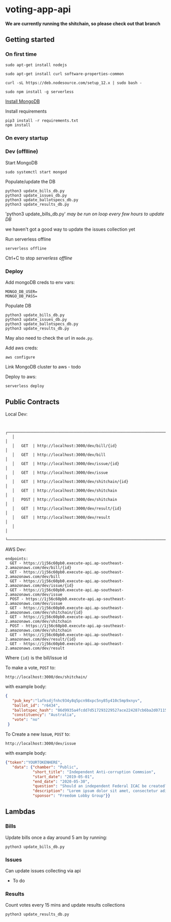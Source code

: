 # voting-app-api

**We are currently running the shitchain, so please check out that branch**

## Getting started

### On first time

```
sudo apt-get install nodejs

sudo apt-get install curl software-properties-common

curl -sL https://deb.nodesource.com/setup_12.x | sudo bash -

sudo npm install -g serverless
```

[Install MongoDB](https://docs.mongodb.com/manual/tutorial/install-mongodb-on-debian/#install-mongodb-community-edition)

Install requirements

```
pip3 install -r requirements.txt
npm install
```

### On every startup

### Dev (offlline)

Start MongoDB

```
sudo systemctl start mongod
```

Populate/update the DB

```
python3 update_bills_db.py
python3 update_issues_db.py
python3 update_ballotspecs_db.py
python3 update_results_db.py
```

'python3 update_bills_db.py' _may be run on loop every few hours to update DB_

we haven't got a good way to update the issues collection yet

Run serverless offline

```
serverless offline
```

Ctrl+C to stop _serverless offline_

### Deploy

Add mongoDB creds to env vars:

```
MONGO_DB_USER=
MONGO_DB_PASS=
```

Populate DB

```
python3 update_bills_db.py
python3 update_issues_db.py
python3 update_ballotspecs_db.py
python3 update_results_db.py
```

May also need to check the url in `mode.py`.

Add aws creds:

```
aws configure
```

Link MongoDB cluster to aws - todo

Deploy to aws:

```
serverless deploy
```

## Public Contracts

Local Dev:

```

   ┌──────────────────────────────────────────────────────────────────────────────┐
   │                                                                              │
   │   GET  | http://localhost:3000/dev/bill/{id}                                 │
   │   GET  | http://localhost:3000/dev/bill                                      │
   │   GET  | http://localhost:3000/dev/issue/{id}                                │
   │   GET  | http://localhost:3000/dev/issue                                     │
   │   GET  | http://localhost:3000/dev/shitchain/{id}                            │
   │   GET  | http://localhost:3000/dev/shitchain                                 │
   │   POST | http://localhost:3000/dev/shitchain                                 │
   │   GET  | http://localhost:3000/dev/result/{id}                               │
   │   GET  | http://localhost:3000/dev/result                                    │
   │                                                                              │
   └──────────────────────────────────────────────────────────────────────────────┘
```

AWS Dev:

```
endpoints:
  GET - https://1j56c60pb0.execute-api.ap-southeast-2.amazonaws.com/dev/bill/{id}
  GET - https://1j56c60pb0.execute-api.ap-southeast-2.amazonaws.com/dev/bill
  GET - https://1j56c60pb0.execute-api.ap-southeast-2.amazonaws.com/dev/issue/{id}
  GET - https://1j56c60pb0.execute-api.ap-southeast-2.amazonaws.com/dev/issue
  POST - https://1j56c60pb0.execute-api.ap-southeast-2.amazonaws.com/dev/issue
  GET - https://1j56c60pb0.execute-api.ap-southeast-2.amazonaws.com/dev/shitchain/{id}
  GET - https://1j56c60pb0.execute-api.ap-southeast-2.amazonaws.com/dev/shitchain
  POST - https://1j56c60pb0.execute-api.ap-southeast-2.amazonaws.com/dev/shitchain
  GET - https://1j56c60pb0.execute-api.ap-southeast-2.amazonaws.com/dev/result/{id}
  GET - https://1j56c60pb0.execute-api.ap-southeast-2.amazonaws.com/dev/result
```

Where `{id}` is the bill/issue id

To make a vote, `POST` to:

```
http://localhost:3000/dev/shitchain/
```

with example body:

```json
{
   "pub_key":"lafksdjfnhc934y8q5pcn98xpc5ny85y410c5mp9xnyv",
   "ballot_id": "r6434",
   "ballotspec_hash": "86d9935a4fcdd7d517293229527ace224287cb6ba2d07115f4784db16fece5af",
   "constituency": "Australia",
   "vote": "no"
 }
```


To Create a new Issue, `POST` to:

```
http://localhost:3000/dev/issue
```

with example body:

```json
{"token":"YOURTOKENHERE",
   "data": {"chamber": "Public",
            "short_title": "Independent Anti-corruption Commsion",
            "start_date": "2019-05-01",
            "end_date": "2020-05-30",
            "question": "Should an independent Federal ICAC be created?",
            "description": "Lorem ipsum dolor sit amet, consectetur adipiscing elit, sed do eiusmod tempor incididunt ut labore et dolore magna aliqua. ",
            "sponsor": "Freedom Lobby Group"}}
```


## Lambdas

### Bills

Update bills once a day around 5 am by running:

```
python3 update_bills_db.py
```


### Issues

Can update issues collecting via api

- To do

### Results

Count votes every 15 mins and update results collections

```
python3 update_results_db.py
```
